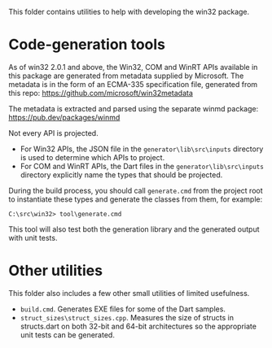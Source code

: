 This folder contains utilities to help with developing the win32 package.

# Code-generation tools

As of win32 2.0.1 and above, the Win32, COM and WinRT APIs available in this
package are generated from metadata supplied by Microsoft. The metadata is in
the form of an ECMA-335 specification file, generated from this repo:
  <https://github.com/microsoft/win32metadata>

The metadata is extracted and parsed using the separate winmd package:
  <https://pub.dev/packages/winmd>

Not every API is projected.

- For Win32 APIs, the JSON file in the `generator\lib\src\inputs` directory is
  used to determine which APIs to project.
- For COM and WinRT APIs, the Dart files in the `generator\lib\src\inputs`
  directory explicitly name the types that should be projected.

During the build process, you should call `generate.cmd` from the project root
to instantiate these types and generate the classes from them, for example:

```terminal
C:\src\win32> tool\generate.cmd
```

This tool will also test both the generation library and the generated output
with unit tests.

# Other utilities

This folder also includes a few other small utilities of limited usefulness.

- `build.cmd`. Generates EXE files for some of the Dart samples.
- `struct_sizes\struct_sizes.cpp`. Measures the size of structs in structs.dart
  on both 32-bit and 64-bit architectures so the appropriate unit tests can be
  generated.
